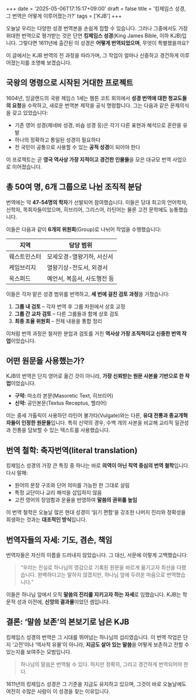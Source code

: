 +++
date = '2025-05-06T17:15:17+09:00'
draft = false
title = '킹제임스 성경, 그 번역은 어떻게 이루어졌는가?'
tags = ['KJB']
+++

오늘날 우리는 다양한 성경 번역본을 손쉽게 접할 수 있습니다. 그러나 그중에서도 가장 위대한 번역으로 평가받는 것은 단연 **킹제임스 성경**(King James Bible, 이하 KJB)입니다. 그렇다면 1611년에 출간된 이 성경은 **어떻게 번역되었으며**, 무엇이 특별했을까요?

이 글에서는 KJB 번역의 전 과정을 따라가며, 그 작업이 얼마나 신중하고 경건하게 이루어졌는지를 조명해 보겠습니다.

## 국왕의 명령으로 시작된 거대한 프로젝트

1604년, 잉글랜드의 국왕 제임스 1세는 햄튼 코트 회의에서 **성경 번역에 대한 청교도들의 요청**을 수락하고, 새로운 번역본 제작을 공식 명령합니다. 그는 다음과 같은 문제의식을 갖고 있었습니다:

* 기존 영어 성경(제네바 성경, 비숍 성경 등)은 각기 다른 표현과 해석으로 혼란을 유발
* 하나의 정확하고 통일된 성경이 필요하다
* 전 국민이 공통으로 사용할 수 있는 **공적 성경**이 되어야 한다

이 프로젝트는 곧 **영국 역사상 가장 지적이고 경건한 인물들**을 모은 대규모 번역 사업으로 이어졌습니다.

## 총 50여 명, 6개 그룹으로 나뉜 조직적 분담

번역에는 약 **47-54명의 학자**가 선발되어 참여했습니다. 이들은 당대 최고의 언어학자, 신학자, 목회자들이었으며, 히브리어, 그리스어, 라틴어는 물론 고전 문학에도 능통했습니다.

이들은 다음과 같이 **6개의 위원회**(Group)로 나뉘어 작업을 수행했습니다:

| 지역     | 담당 범위            |
| ------ | ---------------- |
| 웨스트민스터 | 모세오경-열왕기하, 서신서  |
| 케임브리지  | 열왕기상-전도서, 외경서   |
| 옥스퍼드   | 예언서, 복음서, 사도행전 등 |

이들은 각자 맡은 성경 범위를 번역하고, **세 번에 걸친 검토 과정**을 거쳤습니다:

1. **그룹 내 검토** – 각자 번역 후 그룹 차원에서 상호 교정
2. **그룹 간 교차 검토** – 다른 그룹들과 함께 상호 검토
3. **최종 조율 위원회** – 전체 내용을 통합 정리

이처럼 번역 과정은 철저한 분업과 검토를 거친 **역사상 가장 조직적이고 신중한 번역 작업**이었습니다.

## 어떤 원문을 사용했는가?

KJB의 번역은 단지 영어로 옮긴 것이 아니라, **가장 신뢰받는 원문 사본을 기반으로 한 작업**이었습니다.

* **구약:** 마소라 본문(Masoretic Text, 히브리어)
* **신약:** 공인본문(Textus Receptus, 헬라어)

이는 중세 가톨릭이 사용하던 라틴어 불가타(Vulgate)와는 다른, **유대 전통과 종교개혁자들이 인정한 원문들**입니다. 특히 신약의 경우, 수백 개의 사본을 비교해 교리적 일관성과 전통을 담보할 수 있는 텍스트를 사용했습니다.

## 번역 철학: 축자번역(literal translation)

킹제임스 성경의 가장 큰 특징 중 하나는 바로 **의역이 아닌 직역 중심의 번역 철학**입니다. 다시 말해:

* 원어의 문장 구조와 단어 의미를 가능한 한 그대로 살림
* 특정 교단이나 교리 해석을 삽입하지 않음
* 고전 영어의 장엄함과 운율을 반영하여 **말씀의 권위를 높임**

이 번역 철학은 오늘날 많은 현대 성경이 ‘읽기 편함’을 강조한 나머지 진리와 정확성을 희생하는 것과는 **대조적인 방식**입니다.

## 번역자들의 자세: 기도, 겸손, 책임

번역자들은 자신의 이름을 드러내지 않았습니다. 그 대신, 서문에 이렇게 고백했습니다:

> “우리는 진실로 하나님의 영감으로 기록된 원문을 바르게 옮기고자 최선을 다했습니다. 완벽하다고는 말하지 않겠지만, 하나님 앞에 두려운 마음으로 번역했습니다.”

이들은 하나님 앞에서 오직 **말씀의 진리를 지키고자 하는 자세**로 임했습니다. KJB는 학문적 성과 이전에, **신앙의 결과물**이었던 셈입니다.

## 결론: ‘말씀 보존’의 본보기로 남은 KJB

킹제임스 성경의 번역은 그 시대를 뛰어넘는 하나님의 섭리였습니다. 이 번역 작업은 단지 ‘고전’이나 ‘역사적 유물’이 아니라, **지금도 살아 있는 말씀**을 어떻게 보존하고 전할 수 있는지를 보여주는 모범입니다.

> 하나님의 말씀은 번역될 수 있다.
> 하지만 정확히, 그리고 경건하게 번역되어야 한다.

1611년의 킹제임스 성경은 그 기준을 지금도 유지하고 있으며, 그것이 바로 오늘날에도 여전히 수많은 사람이 이 성경을 찾는 이유입니다.
